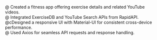 @ Created a fitness app offering exercise details and related YouTube videos.
<br>
@ Integrated ExerciseDB and YouTube Search APIs from RapidAPI.
<br>
@cDesigned a responsive UI with Material-UI for consistent cross-device performance.
<br>
@ Used Axios for seamless API requests and response handling.
